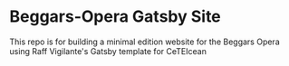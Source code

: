 # Beggars-Opera Gatsby Site

This repo is for building a minimal edition website for the Beggars Opera using Raff Vigilante's Gatsby template for CeTEIcean

